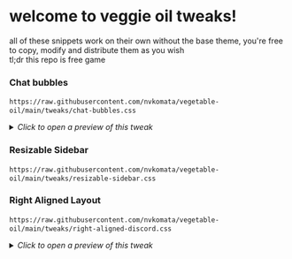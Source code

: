 # welcome to veggie oil tweaks!

all of these snippets work on their own without the base theme, you're free to copy, modify and distribute them as you wish  
tl;dr this repo is free game

### Chat bubbles

```
https://raw.githubusercontent.com/nvkomata/vegetable-oil/main/tweaks/chat-bubbles.css
```

<details>
<summary><i>Click to open a preview of this tweak</i></summary>

![chat bubbles preview](/tweaks/previews/chatbubbles.png)

</details>

### Resizable Sidebar

```
https://raw.githubusercontent.com/nvkomata/vegetable-oil/main/tweaks/resizable-sidebar.css
```

### Right Aligned Layout
```
https://raw.githubusercontent.com/nvkomata/vegetable-oil/main/tweaks/right-aligned-discord.css
```

<details>
<summary><i>Click to open a preview of this tweak</i></summary>

![right aligned layout preview](/tweaks/previews/ral.png)

</details>